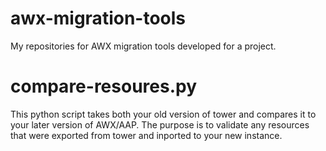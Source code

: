 # awx-migration-tools
My repositories for AWX migration tools developed for a project. 

# compare-resoures.py
This python script takes both your old version of tower and compares it to your later version of AWX/AAP. The purpose is to validate any resources that were exported from tower and inported to your new instance.
